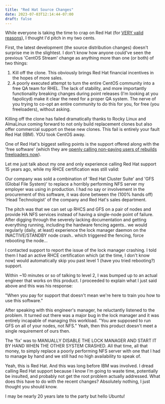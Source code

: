 ```yaml
---
title: "Red Hat Source Changes"
date: 2023-07-03T12:14:44-07:00
draft: false
---
```


While everyone is taking the time to crap on Red Hat (for [VERY valid reasons](https://www.redhat.com/en/blog/furthering-evolution-centos-stream)), I thought I'd pitch in my two cents.

First, the latest development (the source distribution changes) doesn't surprise me in the slightest.  I don't know how anyone could've seen the previous 'CentOS Stream' change as anything more than one (or both) of two things:

1. Kill off the clone.  This obviously brings Red Hat financial incentives in the hopes of more sales.
2. A poorly executed attempt to turn the entire CentOS community into a free QA team for RHEL.  The lack of stability, and more importantly functionality breaking changes during point releases (I'm looking at you fapolicyd) make it clear the need for a proper QA system.  The nerve of you trying to co-opt an entire community to do this for you, for free (you freeloaders),  without asking.

Killing off the clone has failed dramatically thanks to Rocky Linux and AlmaLinux coming forward to not only build replacement clones but also offer commercial support on these new clones.  This fail is entirely your fault Red Hat (IBM).  YOU took CentOS away.

One of Red Hat's biggest selling points is the support offered along with the 'free software' (which they are [openly calling non-paying users of rebuilds freeloaders now](https://www.linkedin.com/feed/update/urn:li:activity:7080669518557052928/)).

Let me just talk about my one and only experience calling Red Hat support 15 years ago, while my RHCE certification was still valid:

Our company was sold a combination of 'Red Hat Cluster Suite' and 'GFS (Global File System)' to replace a horribly performing NFS server my employer was using in production.  I had no say or involvement in the procurement of this software, it was done between the (100% hands off) 'Head Technologist' of the company and Red Hat's sales department.

The pitch was that we can set up RHCS and GFS on a pair of nodes and provide HA NFS services instead of having a single-node point of failure.  After digging through the severely lacking documentation and getting everything running, including the hardware fencing agents.. we would regularly (daily, at least) experience the lock manager daemon on the INACTIVE/STANDBY node crash.. which triggered the fencing, force rebooting the node...

I contacted support to report the issue of the lock manager crashing.  I told them I had an active RHCE certification which (at the time, I don't know now) would automatically skip you past level 1 (have you tried rebooting?) support.

Within ~10 minutes or so of talking to level 2, I was bumped up to an actual engineer that works on this product.  I proceeded to explain what I just said above and this was his response:

"When you pay for support that doesn't mean we're here to train you how to use this software."

After speaking with this engineer's manager, he reluctantly  listened to the problem.  It turned out there was a major bug in the lock manager and it was entirely incapable of managing this workload. "You are supposed to run GFS on all of your nodes, not NFS."  Yeah, then this product doesn't meet a single requirement of ours then.

The 'fix' was to MANUALLY DISABLE THE LOCK MANAGER AND START IT BY HAND WHEN THE OTHER SYSTEM CRASHED.  All that time, all that money, to simply replace a poorly performing NFS server with one that I had to manage by hand and we still had no high availability to speak of.

Yeah, this is Red Hat. And this was long before IBM was involved.  I dread calling Red Hat support because I know I'm going to waste time, potentially be insulted, and probably not get the root problem actually addressed.  What does this have to do with the recent changes?  Absolutely nothing, I just thought you should know.

I may be nearly 20 years late to the party but hello Ubuntu!
